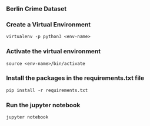 ### Berlin Crime Dataset

### Create a Virtual Environment

```
virtualenv -p python3 <env-name>
```
### Activate the virtual environment

```
source <env-name>/bin/activate
```

### Install the packages in the requirements.txt file

```
pip install -r requirements.txt
```

### Run the jupyter notebook

```
jupyter notebook
```